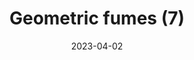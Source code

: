 ---
date: "2023-04-02"
title: "Geometric fumes (7)"
image: /images/plots/1059.jpg
frDescription: "prototype d'un projet en cours de conception qui explore plusieurs dualités: géométrique vs organique, noir et blanc, ordonné vs aléatoire, polaire vs cartésien, pixels vs traits,... et bien sûr digital vs physical. Il a fallu compter plusieurs heures pour tracer au stylo gel blanc des centaines de milliers de petites courbes organisées pour colorier l'espace."
sourceFolder: 1058
tags:
- A4
---